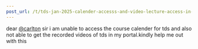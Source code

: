 ```yaml
---
post_url: /t/tds-jan-2025-calender-accesss-and-video-lecture-access-in-portal/163158/1
---
```

dear [@carlton](/u/carlton) sir i am unable to access the course calender for tds and also not able to get the recorded videos of tds in my portal.kindly help me out with this